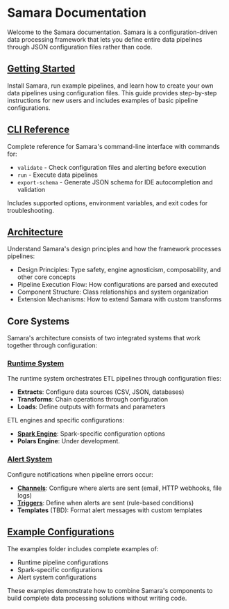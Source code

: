 # Samara Documentation
Welcome to the Samara documentation. Samara is a configuration-driven data processing framework that lets you define entire data pipelines through JSON configuration files rather than code.

## [Getting Started](./getting_started.md)
Install Samara, run example pipelines, and learn how to create your own data pipelines using configuration files. This guide provides step-by-step instructions for new users and includes examples of basic pipeline configurations.

## [CLI Reference](./cli.md)
Complete reference for Samara's command-line interface with commands for:
- `validate` - Check configuration files and alerting before execution
- `run` - Execute data pipelines
- `export-schema` - Generate JSON schema for IDE autocompletion and validation

Includes supported options, environment variables, and exit codes for troubleshooting.

## [Architecture](./architecture.md)
Understand Samara's design principles and how the framework processes pipelines:
- Design Principles: Type safety, engine agnosticism, composability, and other core concepts
- Pipeline Execution Flow: How configurations are parsed and executed
- Component Structure: Class relationships and system organization
- Extension Mechanisms: How to extend Samara with custom transforms

## Core Systems
Samara's architecture consists of two integrated systems that work together through configuration:

### [Runtime System](./runtime/README.md)
The runtime system orchestrates ETL pipelines through configuration files:
- **Extracts**: Configure data sources (CSV, JSON, databases)
- **Transforms**: Chain operations through configuration
- **Loads**: Define outputs with formats and parameters
 
ETL engines and specific configurations:
- **[Spark Engine](./runtime/spark.md)**: Spark-specific configuration options
- **Polars Engine**: Under development.

### [Alert System](./alert/README.md)
Configure notifications when pipeline errors occur:
- [**Channels**](./alert/channels.md): Configure where alerts are sent (email, HTTP webhooks, file logs)
- [**Triggers**](./alert/triggers.md): Define when alerts are sent (rule-based conditions)
- **Templates** (TBD): Format alert messages with custom templates

## [Example Configurations](../examples/)
The examples folder includes complete examples of:
- Runtime pipeline configurations
- Spark-specific configurations
- Alert system configurations

These examples demonstrate how to combine Samara's components to build complete data processing solutions without writing code.
